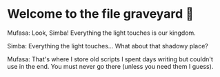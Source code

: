 # Welcome to the file graveyard :elephant:

Mufasa: Look, Simba! Everything the light touches is our kingdom.

Simba: Everything the light touches... What about that shadowy place?

Mufasa: That's where I store old scripts I spent days writing but couldn't use in the end. You must never go there (unless you need them I guess).
